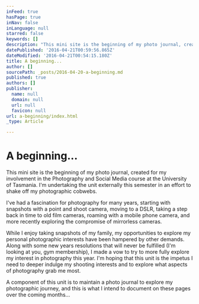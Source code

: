 ```yaml
---
inFeed: true
hasPage: true
inNav: false
inLanguage: null
starred: false
keywords: []
description: "This mini site is the beginning of my photo journal, created for my involvement in the Photography and Social Media course at the University of Tasmania. I'm undertaking the unit externally this semester in an effort to shake off my photographic cobwebs."
datePublished: '2016-04-21T00:59:56.865Z'
dateModified: '2016-04-21T00:54:15.180Z'
title: A beginning...
author: []
sourcePath: _posts/2016-04-20-a-beginning.md
published: true
authors: []
publisher:
  name: null
  domain: null
  url: null
  favicon: null
url: a-beginning/index.html
_type: Article

---
```

# A beginning...

This mini site is the beginning of my photo journal, created for my involvement in the Photography and Social Media course at the University of Tasmania. I'm undertaking the unit externally this semester in an effort to shake off my photographic cobwebs.

I've had a fascination for photography for many years, starting with snapshots with a point and shoot camera, moving to a DSLR, taking a step back in time to old film cameras, roaming with a mobile phone camera, and more recently exploring the compromise of mirrorless cameras.

While I enjoy taking snapshots of my family, my opportunities to explore my personal photographic interests have been hampered by other demands. Along with some new years resolutions that will never be fulfilled (I'm looking at you, gym membership), I made a vow to try to more fully explore my interest in photography this year. I'm hoping that this unit is the impetus I need to deeper indulge my shooting interests and to explore what aspects of photography grab me most.

A component of this unit is to maintain a photo journal to explore my photographic journey, and this is what I intend to document on these pages over the coming months...